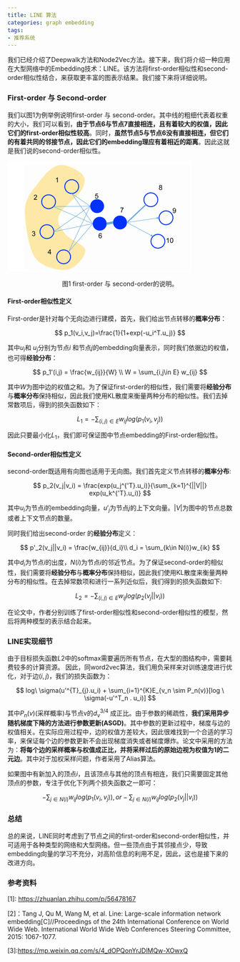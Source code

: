 ```yaml
---
title: LINE 算法
categories: graph embedding
tags:
- 推荐系统
---
```


我们已经介绍了Deepwalk方法和Node2Vec方法。接下来，我们将介绍一种应用在大型网络中的Embedding技术：LINE。该方法将first-order相似性和second-order相似性结合，来获取更丰富的图表示结果。我们接下来将详细说明。

### First-order 与 Second-order

我们以图1为例举例说明first-order 与 second-order。其中线的粗细代表着权重的大小，我们可以看到，**由于节点6与节点7直接相连，且有着较大的权值，因此它们的first-order相似性较高**。同时，**虽然节点5与节点6没有直接相连，但它们的有着共同的邻接节点，因此它们的embedding理应有着相近的距离**。因此这就是我们说的second-order相似性。

![](/images/LINE.png)

<center>图1 first-order 与 second-order的说明。</center>

#### First-order相似性定义

First-order是针对每个无向边进行建模，首先，我们给出节点转移的**概率分布**：


$$
p_1(v_i,v_j)=\frac{1}{1+exp(-u_i^T.u_j)}
$$


其中$u_i$和 $u_j$分别为节点$i$ 和节点$j$的embedding向量表示，同时我们依据边的权值，也可得**经验分布**：


$$
p_1'(i,j) = \frac{w_{ij}}{W} \\
W = \sum_{i,j\in E} w_{ij}
$$


其中$W$为图中边的权值之和。为了保证first-order的相似性，我们需要将**经验分布**​与**概率分布**保持相似，因此我们使用KL散度来衡量两种分布的相似性。我们去掉常数项后，得到的损失函数如下：


$$
L_1 = -\sum_{(i,j)\in E} w_{ij}log(p_1(v_i,v_j))
$$


因此只要最小化$L_1$，我们即可保证图中节点embedding的First-order相似性。

#### Second-order相似性定义

second-order既适用有向图也适用于无向图。我们首先定义节点转移的**概率分布**:


$$
p_2(v_j|v_i) = \frac{exp(u_j^{'T}.u_i)}{\sum_{k=1}^{||V||} exp(u_k^{'T}.u_i)}
$$


其中$u_i$为节点$i$的embedding向量，$u'_j$为节点$j$的上下文向量。$|V|$为图中的节点总数或者上下文节点的数量。

同时我们给出second-order 的**经验分布**定义：


$$
p'_2(v_j||v_i) = \frac{w_{ij}}{d_i}\\
d_i = \sum_{k\in N(i)}w_{ik}
$$


其中$d_i$为节点$i$的出度，$N(i)$为节点$i$的邻近节点。为了保证second-order的相似性，我们需要将**经验分布**与**概率分布**保持相似，因此我们使用KL散度来衡量两种分布的相似性。在去掉常数项和进行一系列近似后，我们得到的损失函数如下:


$$
L_2 = -\sum_{(i,j)\in E}w_{ij}log(p_2(v_j||v_i))
$$


在论文中，作者分别训练了first-order相似性和second-order相似性的模型，然后将两种模型的表示结合起来。

### LINE实现细节

由于目标损失函数$L2$中的softmax需要遍历所有节点，在大型的图结构中，需要耗费较多的计算资源。 因此，同word2vec算法，我们用负采样来对训练速度进行优化，对于边$(i,j)$，我们的损失函数为：


$$
log\ \sigma(u'^{T}_{j}.u_i) + \sum_{i=1}^{K}E_{v_n \sim P_n(v)}[log \ \sigma(-u'^T_n . u_i)]
$$


其中$P_n(v)$(采样概率)与节点v的$d_v^{3/4}$ 成正比。由于参数的稀疏性，**我们采用异步随机梯度下降的方法进行参数更新(ASGD)**。其中参数的更新过程中，梯度与边的权值相关。在实际应用过程中，边的权值方差较大，因此很难找到一个合适的学习率，来保证每个边的参数更新不会出现梯度消失或者梯度爆炸。论文中采用的方法为：**将每个边的采样概率与权值成正比，并将采样过后的原始边视为权值为1的二元边**。其中对于加权采样问题，作者采用了Alias算法。

如果图中有新加入的顶点$i$，且该顶点与其他的顶点有相连，我们只需要固定其他顶点的参数，专注于优化下列两个损失函数之一即可：


$$
-\sum_{j\in N(i)} w_{ij}log(p_1(v_i,v_j)) ,or-\sum_{j\in N(i)}w_{ij}log(p_2(v_j||v_i))
$$


### 总结

总的来说，LINE同时考虑到了节点之间的first-order和second-order相似性，并可适用于各种类型的网络和大型网络。但一些顶点由于其邻接点少，导致embedding向量的学习不充分，对高阶信息的利用不足，因此，这也是接下来的改进方向。

### 参考资料

\[1\]: https://zhuanlan.zhihu.com/p/56478167

[2]：Tang J, Qu M, Wang M, et al. Line: Large-scale information network embedding[C\]//Proceedings of the 24th International Conference on World Wide Web. International World Wide Web Conferences Steering Committee, 2015: 1067-1077.

\[3\]:https://mp.weixin.qq.com/s/4_dOPQonYrJDlMQw-XOwxQ

